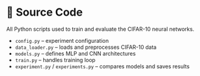 # 🧠 Source Code

All Python scripts used to train and evaluate the CIFAR-10 neural networks.

- `config.py` – experiment configuration  
- `data_loader.py` – loads and preprocesses CIFAR-10 data  
- `models.py` – defines MLP and CNN architectures  
- `train.py` – handles training loop  
- `experiment.py` / `experiments.py` – compares models and saves results  
